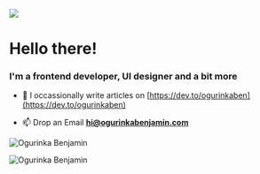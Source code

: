 <p align="left">
  <img src="https://res.cloudinary.com/simplytammy/image/upload/v1625229072/cover/git-cover.png">
</p>

<h1 align="left">Hello there!</h1>
<h3 align="left">I'm a frontend developer, UI designer and a bit more</h3>

- 📝 I occassionally write articles on [https://dev.to/ogurinkaben](https://dev.to/ogurinkaben)

- 📫 Drop an Email **hi@ogurinkabenjamin.com**


<p><img align="center" src="https://github-readme-stats.vercel.app/api/top-langs/?username=ogurinkaben&layout=compact&hide=html" alt="Ogurinka Benjamin" /></p>
<p><img align="center" src="https://github-readme-stats.vercel.app/api?username=ogurinkaben&count_private=true&show_icons=true&theme=dark" alt="Ogurinka Benjamin" /></p>


